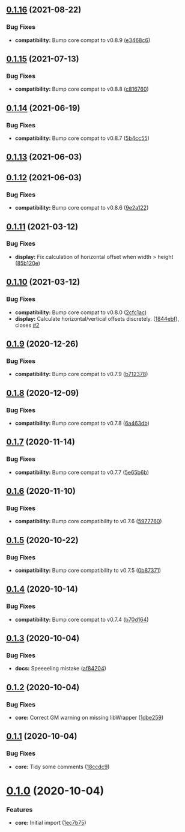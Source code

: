 ## [0.1.16](https://github.com/sPOiDar/fvtt-module-better-target/compare/v0.1.15...v0.1.16) (2021-08-22)


### Bug Fixes

* **compatibility:** Bump core compat to v0.8.9 ([e3468c6](https://github.com/sPOiDar/fvtt-module-better-target/commit/e3468c6))




## [0.1.15](https://github.com/sPOiDar/fvtt-module-better-target/compare/v0.1.14...v0.1.15) (2021-07-13)


### Bug Fixes

* **compatibility:** Bump core compat to v0.8.8 ([c816760](https://github.com/sPOiDar/fvtt-module-better-target/commit/c816760))




## [0.1.14](https://github.com/sPOiDar/fvtt-module-better-target/compare/v0.1.13...v0.1.14) (2021-06-19)


### Bug Fixes

* **compatibility:** Bump core compat to v0.8.7 ([5b4cc55](https://github.com/sPOiDar/fvtt-module-better-target/commit/5b4cc55))




## [0.1.13](https://github.com/sPOiDar/fvtt-module-better-target/compare/v0.1.12...v0.1.13) (2021-06-03)




## [0.1.12](https://github.com/sPOiDar/fvtt-module-better-target/compare/v0.1.11...v0.1.12) (2021-06-03)


### Bug Fixes

* **compatibility:** Bump core compat to v0.8.6 ([9e2a122](https://github.com/sPOiDar/fvtt-module-better-target/commit/9e2a122))




## [0.1.11](https://github.com/sPOiDar/fvtt-module-better-target/compare/v0.1.10...v0.1.11) (2021-03-12)


### Bug Fixes

* **display:** Fix calculation of horizontal offset when width > height ([85b120e](https://github.com/sPOiDar/fvtt-module-better-target/commit/85b120e))




## [0.1.10](https://github.com/sPOiDar/fvtt-module-better-target/compare/v0.1.9...v0.1.10) (2021-03-12)


### Bug Fixes

* **compatibility:** Bump core compat to v0.8.0 ([2cfc1ac](https://github.com/sPOiDar/fvtt-module-better-target/commit/2cfc1ac))
* **display:** Calculate horizontal/vertical offsets discretely. ([1844ebf](https://github.com/sPOiDar/fvtt-module-better-target/commit/1844ebf)), closes [#2](https://github.com/sPOiDar/fvtt-module-better-target/issues/2)




## [0.1.9](https://github.com/sPOiDar/fvtt-module-better-target/compare/v0.1.8...v0.1.9) (2020-12-26)


### Bug Fixes

* **compatibility:** Bump core compat to v0.7.9 ([b712378](https://github.com/sPOiDar/fvtt-module-better-target/commit/b712378))




## [0.1.8](https://github.com/sPOiDar/fvtt-module-better-target/compare/v0.1.7...v0.1.8) (2020-12-09)


### Bug Fixes

* **compatibility:** Bump core compat to v0.7.8 ([6a463db](https://github.com/sPOiDar/fvtt-module-better-target/commit/6a463db))




## [0.1.7](https://github.com/sPOiDar/fvtt-module-better-target/compare/v0.1.6...v0.1.7) (2020-11-14)


### Bug Fixes

* **compatibility:** Bump core compat to v0.7.7 ([5e65b6b](https://github.com/sPOiDar/fvtt-module-better-target/commit/5e65b6b))




## [0.1.6](https://github.com/sPOiDar/fvtt-module-better-target/compare/v0.1.5...v0.1.6) (2020-11-10)


### Bug Fixes

* **compatibility:** Bump core compatibility to v0.7.6 ([5977760](https://github.com/sPOiDar/fvtt-module-better-target/commit/5977760))




## [0.1.5](https://github.com/sPOiDar/fvtt-module-better-target/compare/v0.1.4...v0.1.5) (2020-10-22)


### Bug Fixes

* **compatibility:** Bump core compatibility to v0.7.5 ([0b87371](https://github.com/sPOiDar/fvtt-module-better-target/commit/0b87371))




## [0.1.4](https://github.com/sPOiDar/fvtt-module-better-target/compare/v0.1.3...v0.1.4) (2020-10-14)


### Bug Fixes

* **compatibility:** Bump core compat to v0.7.4 ([b70d164](https://github.com/sPOiDar/fvtt-module-better-target/commit/b70d164))




## [0.1.3](https://github.com/sPOiDar/fvtt-module-better-target/compare/v0.1.2...v0.1.3) (2020-10-04)


### Bug Fixes

* **docs:** Speeeeling mistake ([af84204](https://github.com/sPOiDar/fvtt-module-better-target/commit/af84204))




## [0.1.2](https://github.com/sPOiDar/fvtt-module-better-target/compare/v0.1.1...v0.1.2) (2020-10-04)


### Bug Fixes

* **core:** Correct GM warning on missing libWrapper ([1dbe259](https://github.com/sPOiDar/fvtt-module-better-target/commit/1dbe259))




## [0.1.1](https://github.com/sPOiDar/fvtt-module-better-target/compare/v0.1.0...v0.1.1) (2020-10-04)


### Bug Fixes

* **core:** Tidy some comments ([18ccdc9](https://github.com/sPOiDar/fvtt-module-better-target/commit/18ccdc9))




# [0.1.0](https://github.com/sPOiDar/fvtt-module-better-target/compare/0.0.0...v0.1.0) (2020-10-04)


### Features

* **core:** Initial import ([1ec7b75](https://github.com/sPOiDar/fvtt-module-better-target/commit/1ec7b75))




